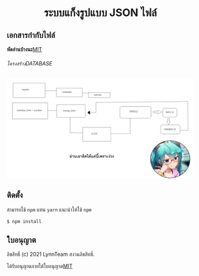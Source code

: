 <div align="center">
  <p>
    <h1>ระบบแก็งรูปแบบ JSON ไฟล์</h1>
  </p>
</div>

## เอกสารกำกับไฟล์
**หัดอ่านบ้างนะ**[MIT](LICENSE)

###### โครงสร้างDATABASE
![ตัวอย่าง](/img_database/desing-database_gang_lol.png)

## ติดตั้ง
สามารถใช้ `npm` แทน `yarn` แนะนำให้ใช้ `npm`
```sh
$ npm install
```

## ใบอนุญาต
ลิขสิทธิ์ (c) 2021 LynnTeam สงวนลิขสิทธิ์.

ได้รับอนุญาตภายใต้ใบอนุญาต[MIT](LICENSE)
